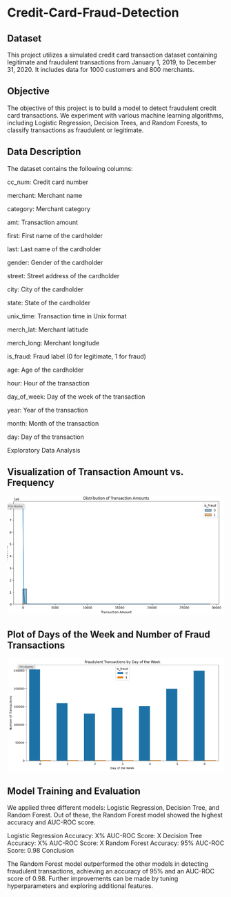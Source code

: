 # Credit-Card-Fraud-Detection

## Dataset

This project utilizes a simulated credit card transaction dataset containing legitimate and fraudulent transactions from January 1, 2019, to December 31, 2020. It includes data for 1000 customers and 800 merchants.

## Objective

The objective of this project is to build a model to detect fraudulent credit card transactions. We experiment with various machine learning algorithms, including Logistic Regression, Decision Trees, and Random Forests, to classify transactions as fraudulent or legitimate.

## Data Description

The dataset contains the following columns:

cc_num: Credit card number

merchant: Merchant name

category: Merchant category

amt: Transaction amount

first: First name of the cardholder

last: Last name of the cardholder

gender: Gender of the cardholder

street: Street address of the cardholder

city: City of the cardholder

state: State of the cardholder

unix_time: Transaction time in Unix format

merch_lat: Merchant latitude

merch_long: Merchant longitude

is_fraud: Fraud label (0 for legitimate, 1 for fraud)

age: Age of the cardholder

hour: Hour of the transaction

day_of_week: Day of the week of the transaction

year: Year of the transaction

month: Month of the transaction

day: Day of the transaction

Exploratory Data Analysis

## Visualization of Transaction Amount vs. Frequency
![Transaction Amount vs. Frequency](transaction_amount_vs_frequency.png)
## Plot of Days of the Week and Number of Fraud Transactions
![Number of Fraud Transactions by Day of the Week](fraud_transactions_by_day_of_week.png)

## Model Training and Evaluation

We applied three different models: Logistic Regression, Decision Tree, and Random Forest. Out of these, the Random Forest model showed the highest accuracy and AUC-ROC score.

Logistic Regression
Accuracy: X%
AUC-ROC Score: X
Decision Tree
Accuracy: X%
AUC-ROC Score: X
Random Forest
Accuracy: 95%
AUC-ROC Score: 0.98
Conclusion

The Random Forest model outperformed the other models in detecting fraudulent transactions, achieving an accuracy of 95% and an AUC-ROC score of 0.98. Further improvements can be made by tuning hyperparameters and exploring additional features.
